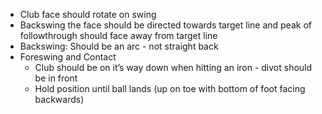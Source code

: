 - Club face should rotate on swing
- Backswing the face should be directed towards target line and peak of followthrough should face away from target line
- Backswing: Should be an arc - not straight back
- Foreswing and Contact
	- Club should be on it’s way down when hitting an iron - divot should be in front
	- Hold position until ball lands (up on toe with bottom of foot facing backwards)